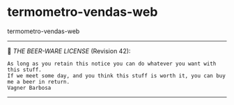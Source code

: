 # termometro-vendas-web
termometro-vendas-web

----------------------------------------------------------------------------

:beers: *THE BEER-WARE LICENSE* (Revision 42): 

	As long as you retain this notice you can do whatever you want with this stuff.	
	If we meet some day, and you think this stuff is worth it, you can buy me a beer in return.
	Vagner Barbosa 
 ----------------------------------------------------------------------------




